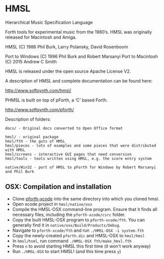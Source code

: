 # HMSL
Hierarchical Music Specification Language

Forth tools for experimental music from the 1980’s.
HMSL was originally released for Macintosh and Amiga.

HMSL (C) 1986 Phil Burk, Larry Polansky, David Rosenboom

Port to Windows (C) 1996 Phil Burk and Robert Marsanyi
Port to Macintosh (C) 2015 Andrew C Smith

HMSL is released under the open source Apache License V2.

A description of HMSL and complete documentation can be found here:

   <http://www.softsynth.com/hmsl/>

PHMSL is built on top of pForth, a ‘C’ based Forth.

   <http://www.softsynth.com/pforth/>

Description of folders:

    docs/ - Original docs converted to Open Office format

    hmsl/ - original package
    hmsl/fth - the guts of HMSL
    hmsl/pieces - lots of examples and some pieces that were distributed with HMSL
    hmsl/screens - interactive GUI pages that need conversion
    hmsl/tools - tools written using HMSL, e.g. the score entry system

    native/Win32 - port of HMSL to pForth for Windows by Robert Marsanyi and Phil Burk

## OSX: Compilation and installation

* Clone [pforth-xcode](https://www.github.com/kristopherjohnson/pforth-xcode)
    into the same directory into which you cloned hmsl.
* Open xcode project in `hmsl/native/osx`
* Compile the HMSL-OSX command-line program. Ensure that it finds all necessary
    files, including the `pforth-xcode/csrc` folder.
* Copy the built HMSL-OSX program to `pforth-xcode/fth`. You can generally find it in
    `native/osx/Build/Products/Debug`.
* Navigate to `pforth-xcode/fth` and run `./HMSL-OSX -i system.fth`
* Copy the newly-created `pforth.dic` and HMSL-OSX to `hmsl/hmsl`
* In `hmsl/hsml`, run command `./HMSL-OSX fth/make_hmsl.fth`
* Press `n` to avoid starting HMSL this first time (it won't work anyway)
* Run `./HMSL-OSX` to start HMSL! (and this time press `y`)


